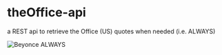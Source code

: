 # theOffice-api
a REST api to retrieve the Office (US) quotes when needed (i.e. ALWAYS)

![Beyonce ALWAYS](http://gph.is/1iyxPQD "Always") &nbsp; &nbsp; &nbsp;
